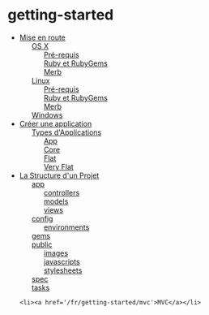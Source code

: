 # getting-started

<ul class='toc'>
	<li><a href='/fr/getting-started/instructions'>Mise en route</a>
		<ul style='list-style: none;'>
			<li><a href='/fr/getting-started/instructions#os_x'>OS X</a>
				<ul style='list-style: none;'>
					<li><a href='/fr/getting-started/instructions#prérequis'>Pré-requis</a></li>
					<li><a href='/fr/getting-started/instructions#ruby_et_rubygems'>Ruby et RubyGems</a></li>
					<li><a href='/fr/getting-started/instructions#merb'>Merb</a></li>
				</ul>
			</li>
			<li><a href='/fr/getting-started/instructions#linux'>Linux</a>
				<ul style='list-style: none;'>
					<li><a href='/fr/getting-started/instructions#prérequis'>Pré-requis</a></li>
					<li><a href='/fr/getting-started/instructions#ruby_et_rubygems'>Ruby et RubyGems</a></li>
					<li><a href='/fr/getting-started/instructions#merb'>Merb</a></li>
				</ul>
			</li>
			<li><a href='/fr/getting-started/instructions#windows'>Windows</a></li>
		</ul>
	</li>
	<li><a href='/fr/getting-started/generate-an-application'>Créer une application</a>
		<ul style='list-style: none;'>
			<li><a href='/fr/getting-started/generate-an-application#types_dapplications'>Types d'Applications</a>
				<ul style='list-style: none;'>
					<li><a href='/fr/getting-started/generate-an-application#app'>App</a></li>
					<li><a href='/fr/getting-started/generate-an-application#core'>Core</a></li>
					<li><a href='/fr/getting-started/generate-an-application#flat'>Flat</a></li>
					<li><a href='/fr/getting-started/generate-an-application#very_flat'>Very Flat</a></li>
				</ul>
			</li>
		</ul>
	</li>
	<li><a href='/fr/getting-started/project-structure'>La Structure d'un Projet</a>
		<ul style='list-style: none;'>
			<li><a href='/fr/getting-started/project-structure#app'>app</a>
				<ul style='list-style: none;'>
					<li><a href='/fr/getting-started/project-structure#controllers'>controllers</a></li>
					<li><a href='/fr/getting-started/project-structure#models'>models</a></li>
					<li><a href='/fr/getting-started/project-structure#views'>views</a></li>
				</ul>
			</li>
			<li><a href='/fr/getting-started/project-structure#config'>config</a>
				<ul style='list-style: none;'>
					<li><a href='/fr/getting-started/project-structure#environments'>environments</a></li>
				</ul>
			</li>
			<li><a href='/fr/getting-started/project-structure#gems'>gems</a></li>
			<li><a href='/fr/getting-started/project-structure#public'>public</a>
				<ul style='list-style: none;'>
					<li><a href='/fr/getting-started/project-structure#images'>images</a></li>
					<li><a href='/fr/getting-started/project-structure#javascripts'>javascripts</a></li>
					<li><a href='/fr/getting-started/project-structure#stylesheets'>stylesheets</a></li>
				</ul>
			</li>
			<li><a href='/fr/getting-started/project-structure#spec'>spec</a></li>
			<li><a href='/fr/getting-started/project-structure#tasks'>tasks</a></li>
		</ul>
	</li>
	
	<li><a href='/fr/getting-started/mvc'>MVC</a></li>
</ul> 